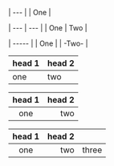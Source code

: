 | --- |
| One |

| --- | --- |
| One | Two |

| ----- |
| One   |
| -Two- |

| head 1 | head 2 |
| ------ | ------ |
| one    | two    |

| head 1 | head 2 |
|:------:| ------:|
|  one   |    two |

| head 1 | head 2 |       |
|:------:| ------:|:----- |
|  one   |    two | three |